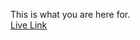 This is what you are here for. <br>
<a href="https://soumik45.github.io/PHero_Assignment2/">Live Link </a>
